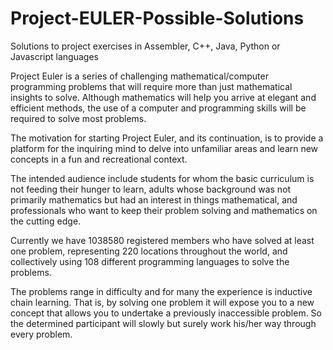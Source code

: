 # Project-EULER-Possible-Solutions
Solutions to project exercises in Assembler, C++, Java, Python or Javascript languages

Project Euler is a series of challenging mathematical/computer programming problems that will require more than just mathematical insights to solve. 
Although mathematics will help you arrive at elegant and efficient methods, the use of a computer and programming skills will be required to solve most problems.

The motivation for starting Project Euler, and its continuation, is to provide a platform for the inquiring mind to delve into unfamiliar areas 
and learn new concepts in a fun and recreational context.

The intended audience include students for whom the basic curriculum is not feeding their hunger to learn, adults whose background was not primarily mathematics 
but had an interest in things mathematical, and professionals who want to keep their problem solving and mathematics on the cutting edge.

Currently we have 1038580 registered members who have solved at least one problem, representing 220 locations throughout the world, and collectively using 108 
different programming languages to solve the problems.

The problems range in difficulty and for many the experience is inductive chain learning. That is, by solving one problem it will expose you to a new concept 
that allows you to undertake a previously inaccessible problem. So the determined participant will slowly but surely work his/her way through every problem.
